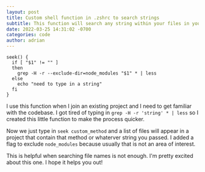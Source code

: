 ```yaml
---
layout: post
title: Custom shell function in .zshrc to search strings
subtitle: This function will search any string within your files in your current directory and sub-directories
date: 2022-03-25 14:31:02 -0700
categories: code
author: adrian
---
```


```
seek() {
  if [ "$1" != "" ]
  then
    grep -H -r --exclude-dir=node_modules "$1" * | less
  else
    echo "need to type in a string"
  fi
}
```

I use this function when I join an existing project and I need to get familiar with the codebase. I got tired of typing in `grep -H -r 'string' * | less` so I created this little function to make the process quicker.

Now we just type in `seek custom_method` and a list of files will appear in a project that contain that method or whaterver string you passed. I added a flag to exclude `node_modules` because usually that is not an area of interest. 

This is helpful when searching file names is not enough. I'm pretty excited about this one. I hope it helps you out!
